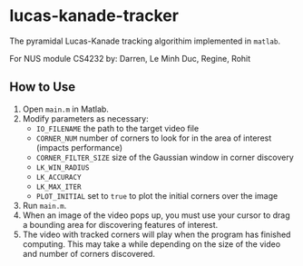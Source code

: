 # lucas-kanade-tracker
The pyramidal Lucas-Kanade tracking algorithim implemented in `matlab`.

For NUS module CS4232 by: Darren, Le Minh Duc, Regine, Rohit

## How to Use
1. Open `main.m` in Matlab.
2. Modify parameters as necessary:
    - `IO_FILENAME` the path to the target video file
    - `CORNER_NUM` number of corners to look for in the area of interest (impacts performance)
    - `CORNER_FILTER_SIZE` size of the Gaussian window in corner discovery
    - `LK_WIN_RADIUS`
    - `LK_ACCURACY`
    - `LK_MAX_ITER`
    - `PLOT_INITIAL` set to `true` to plot the initial corners over the image
3. Run `main.m`.
4. When an image of the video pops up, you must use your cursor to drag a bounding area for discovering features of interest.
5. The video with tracked corners will play when the program has finished computing. This may take a while depending on the size of the video and number of corners discovered.
